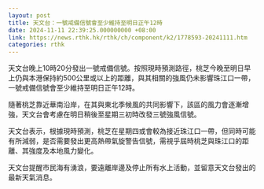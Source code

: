 ```yaml
---
layout: post
title: 天文台：一號戒備信號會至少維持至明日正午12時
date: 2024-11-11 22:39:25.000000000 +08:00
link: https://news.rthk.hk/rthk/ch/component/k2/1778593-20241111.htm
categories: rthk
---
```


天文台晚上10時20分發出一號戒備信號。按照現時預測路徑，桃芝今晚至明日早上仍與本港保持約500公里或以上的距離，與其相關的強風仍未影響珠江口一帶，一號戒備信號會至少維持至明日正午12時。

隨著桃芝靠近華南沿岸，在其與東北季候風的共同影響下，該區的風力會逐漸增強，天文台會考慮在明日稍後至星期三初時改發三號強風信號。

天文台表示，根據現時預測，桃芝在星期四或會較為接近珠江口一帶，但同時可能有所減弱，是否需要發出更高熱帶氣旋警告信號，需視乎屆時桃芝與珠江口的距離、其強度及本地風力變化。

天文台提醒市民海有湧浪，要遠離岸邊及停止所有水上活動，並留意天文台發出的最新天氣消息。
